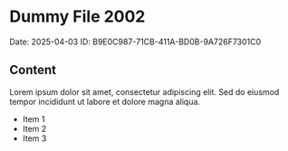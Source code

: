 # Dummy File 2002

Date: 2025-04-03
ID: B9E0C987-71CB-411A-BD0B-9A726F7301C0

## Content

Lorem ipsum dolor sit amet, consectetur adipiscing elit.
Sed do eiusmod tempor incididunt ut labore et dolore magna aliqua.

* Item 1
* Item 2
* Item 3
